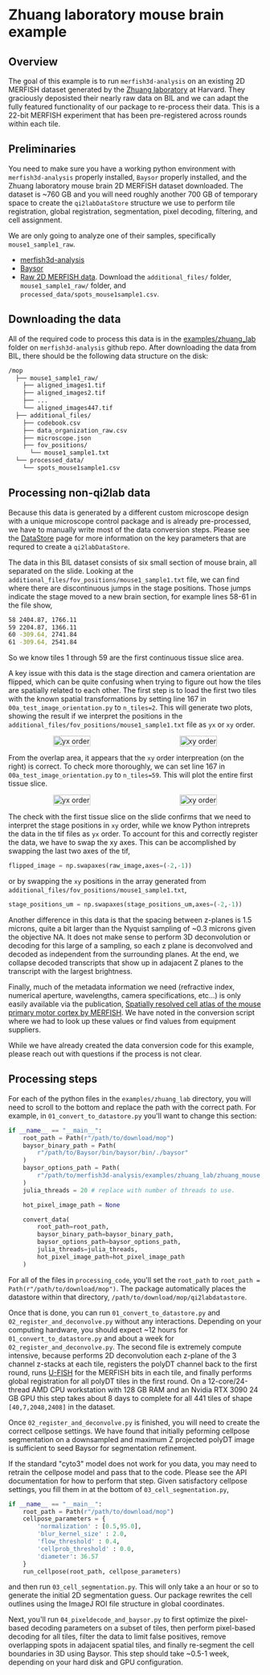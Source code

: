 # Zhuang laboratory mouse brain example

## Overview

The goal of this example is to run `merfish3d-analysis` on an existing 2D MERFISH dataset generated by the [Zhuang laboratory](https://zhuang.harvard.edu/) at Harvard. They graciously deposisted their nearly raw data on BIL and we can adapt the fully featured functionality of our package to re-process their data. This is a 22-bit MERFISH experiment that has been pre-registered across rounds within each tile.

## Preliminaries

You need to make sure you have a working python environment with `merfish3d-analysis` properly installed, `Baysor` properly installed, and the Zhuang laboratory mouse brain 2D MERFISH dataset downloaded. The dataset is ~760 GB and you will need roughly another 700 GB of temporary space to create the `qi2labDataStore` structure we use to perform tile registration, global registration, segmentation, pixel decoding, filtering, and cell assignment. 

We are only going to analyze one of their samples, specifically `mouse1_sample1_raw`.

- [merfish3d-analysis](https://www.github.com/qi2lab/merfish3d-analysis)
- [Baysor](https://github.com/kharchenkolab/Baysor)
- [Raw 2D MERFISH data](https://download.brainimagelibrary.org/cf/1c/cf1c1a431ef8d021/). Download the `additional_files/` folder, `mouse1_sample1_raw/` folder, and `processed_data/spots_mouse1sample1.csv`.

## Downloading the data

All of the required code to process this data is in the [examples/zhuang_lab](https://github.com/QI2lab/merfish3d-analysis/tree/main/examples/zhuang_lab) folder on `merfish3d-analysis` github repo. After downloading the data from BIL, there should be the following data structure on the disk:

```bash
/mop
  ├── mouse1_sample1_raw/
    ├── aligned_images1.tif
    ├── aligned_images2.tif
    ├── ...
    └── aligned_images447.tif
  ├── additional_files/
    ├── codebook.csv
    ├── data_organization_raw.csv
    ├── microscope.json
    ├── fov_positions/
      └── mouse1_sample1.txt
  └── processed_data/
    └── spots_mouse1sample1.csv
```

## Processing non-qi2lab data

Because this data is generated by a different custom microscope design with a unique microscope control package and is already pre-processed, we have to manually write most of the data conversion steps. Please see the [DataStore](../datastore.md) page for more information on the key parameters that are requred to create a `qi2labDataStore`.

The data in this BIL dataset consists of six small section of mouse brain, all separated on the slide. Looking at the `additional_files/fov_positions/mouse1_sample1.txt` file, we can find where there are discontinuous jumps in the stage positions. Those jumps indicate the stage moved to a new brain section, for example lines 58-61 in the file show,

```bash
58 2404.87, 1766.11
59 2204.87, 1366.11
60 -309.64, 2741.84
61 -309.64, 2541.84
```

So we know tiles 1 through 59 are the first continuous tissue slice area.

A key issue with this data is the stage direction and camera orientation are flipped, which can be quite confusing when trying to figure out how the tiles are spatially related to each other. The first step is to load the first two tiles with the known spatial transformations by setting line 167 in `00a_test_image_orientation.py` to `n_tiles=2`. This will generate two plots, showing the result if we interpret the positions in the `additional_files/fov_positions/mouse1_sample1.txt` file as `yx` or `xy` order.

<div style="display: flex; justify-content: space-around; align-items: center;">
  <a href="../images/two_tiles_yx_order.png" target="_blank">
    <img src="../images/two_tiles_yx_order.png" alt="yx order" style="width: 100%; cursor: pointer;">
  </a>
  <a href="../images/two_tiles_xy_order.png" target="_blank">
    <img src="../images/two_tiles_xy_order.png" alt="xy order" style="width: 100%; cursor: pointer;">
  </a>
</div>

From the overlap area, it appears that the `xy` order interpreation (on the right) is correct. To check more thoroughly, we can set line 167 in `00a_test_image_orientation.py` to `n_tiles=59`. This will plot the entire first tissue slice.

<div style="display: flex; justify-content: space-around; align-items: center;">
  <a href="../images/fiftynine_tiles_yx_order.png" target="_blank">
    <img src="../images/fiftynine_tiles_yx_order.png" alt="yx order" style="width: 100%; cursor: pointer;">
  </a>
  <a href="../images/fiftynine_tiles_xy_order.png" target="_blank">
    <img src="../images/fiftynine_tiles_xy_order.png" alt="xy order" style="width: 100%; cursor: pointer;">
  </a>
</div>

The check with the first tissue slice on the slide confirms that we need to interpret the stage positions in `xy` order, while we know Python intreprets the data in the tif files as `yx` order. To account for this and correctly register the data, we have to swap the xy axes. This can be accomplished by swapping the last two axes of the tif,

```python
flipped_image = np.swapaxes(raw_image,axes=(-2,-1))
```

or by swapping the `xy` positions in the array generated from `additional_files/fov_positions/mouse1_sample1.txt`,

```python
stage_positions_um = np.swapaxes(stage_positions_um,axes=(-2,-1))
```

Another difference in this data is that the spacing between z-planes is 1.5 microns, quite a bit larger than the Nyquist sampling of ~0.3 microns given the objective NA. It does not make sense to perform 3D deconvolution or decoding for this large of a sampling, so each z plane is deconvolved and decoded as independent from the surrounding planes. At the end, we collapse decoded transcripts that show up in adajacent Z planes to the transcript with the largest brightness.

Finally, much of the metadata information we need (refractive index, numerical aperture, wavelengths, camera specifications, etc...) is only easily available via the publication, [Spatially resolved cell atlas of the mouse primary motor cortex by MERFISH](https://www.nature.com/articles/s41586-021-03705-x). We have noted in the conversion script where we had to look up these values or find values from equipment suppliers.

While we have already created the data conversion code for this example, please reach out with questions if the process is not clear.

## Processing steps

For each of the python files in the `examples/zhuang_lab` directory, you will need to scroll to the bottom and replace the path with the correct path. For example, in `01_convert_to_datastore.py` you'll want to change this section:

```python
if __name__ == "__main__":
    root_path = Path(r"/path/to/download/mop")
    baysor_binary_path = Path(
        r"/path/to/Baysor/bin/baysor/bin/./baysor"
    )
    baysor_options_path = Path(
        r"/path/to/merfish3d-analysis/examples/zhuang_lab/zhuang_mouse.toml"
    )
    julia_threads = 20 # replace with number of threads to use.

    hot_pixel_image_path = None

    convert_data(
        root_path=root_path,
        baysor_binary_path=baysor_binary_path,
        baysor_options_path=baysor_options_path,
        julia_threads=julia_threads,
        hot_pixel_image_path=hot_pixel_image_path
    )
```

For all of the files in `processing_code`, you'll set the `root_path` to `root_path = Path(r"/path/to/download/mop")`. The package automatically places the datastore within that directory, `/path/to/download/mop/qi2labdatastore`.

Once that is done, you can run `01_convert_to_datastore.py` and `02_register_and_deconvolve.py` without any interactions. Depending on your computing hardware, you should expect ~12 hours for `01_convert_to_datastore.py` and about a week for `02_register_and_deconvolve.py`. The second file is extremely compute intensive, because performs 2D deconvolution each z-plane of the 3 channel z-stacks at each tile, registers the polyDT channel back to the first round, runs [U-FISH](https://github.com/UFISH-Team/U-FISH) for the MERFISH bits in each tile, and finally performs global registration for all polyDT tiles in the first round. On a 12-core/24-thread AMD CPU workstation with 128 GB RAM and an Nvidia RTX 3090 24 GB GPU this step takes about 8 days to complete for all 441 tiles of shape `[40,7,2048,2408]` in the dataset.

Once `02_register_and_deconvolve.py` is finished, you will need to create the correct cellpose settings. We have found that initially peforming cellpose segmentation on a downsampled and maximum Z projected polyDT image is sufficient to seed Baysor for segmentation refinement.

If the standard "cyto3" model does not work for you data, you may need to retrain the cellpose model and pass that to the code. Please see the API documentation for how to perform that step. Given satisfactory cellpose settings, you fill them in at the bottom of `03_cell_segmentation.py`,

```python
if __name__ == "__main__":
    root_path = Path(r"/path/to/download/mop")
    cellpose_parameters = {
        'normalization' : [0.5,95.0],
        'blur_kernel_size' : 2.0,
        'flow_threshold' : 0.4,
        'cellprob_threshold' : 0.0,
        'diameter': 36.57
    }
    run_cellpose(root_path, cellpose_parameters)
```

and then run `03_cell_segmentation.py`. This will only take a an hour or so to generate the initial 2D segmentation guess. Our package rewrites the cell outlines using the ImageJ ROI file structure in global coordinates.

Next, you'll run `04_pixeldecode_and_baysor.py` to first optimize the pixel-based decoding parameters on a subset of tiles, then perform pixel-based decoding for all tiles, filter the data to limit false positives, remove overlapping spots in adajacent spatial tiles, and finally re-segment the cell boundaries in 3D using Baysor. This step should take ~0.5-1 week, depending on your hard disk and GPU configuration.

<!-- ## Ensuring a sucessful run

Finally, we can calculate the F1 score for both the "spots per cell" and "all spots" matrices between the deposisted results in `zhuang_decoded_codewords/spots_mouse1sample1.csv` and `qi2labdatastore/segmentation/baysor/segmentation_counts.tsv`. -->
